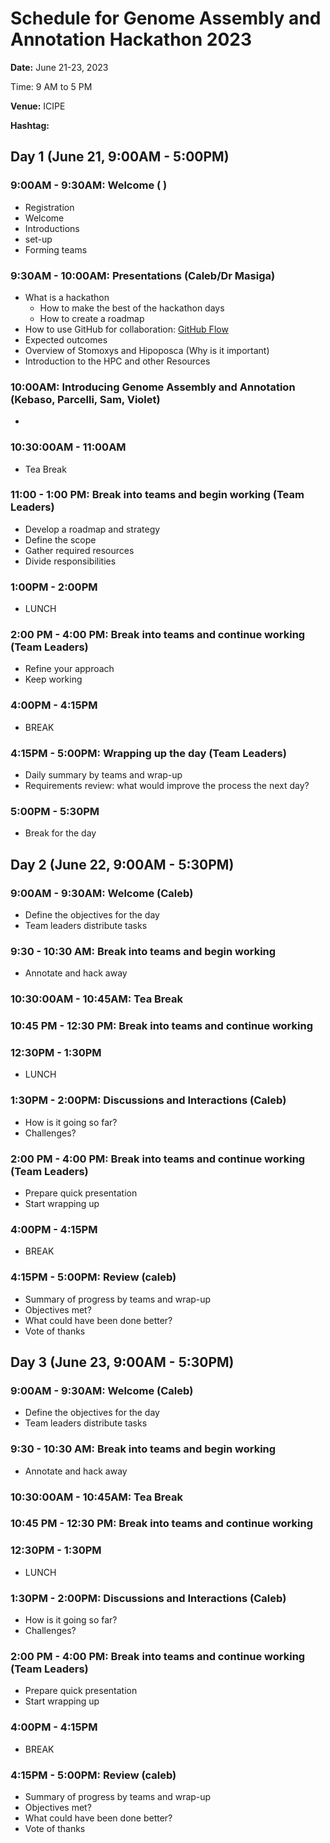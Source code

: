 # Schedule for Genome Assembly and Annotation Hackathon 2023

**Date:** June 21-23, 2023

Time: 9 AM to 5 PM

**Venue:** ICIPE

**Hashtag:** 

## Day 1 (June 21, 9:00AM - 5:00PM)

### 9:00AM - 9:30AM: Welcome ( )
* Registration
* Welcome
* Introductions
* set-up
* Forming teams

### 9:30AM - 10:00AM: Presentations (Caleb/Dr Masiga)
* What is a hackathon
  - How to make the best of the hackathon days
  - How to create a roadmap
* How to use GitHub for collaboration: [GitHub Flow](https://guides.github.com/introduction/flow/)
* Expected outcomes
* Overview of Stomoxys and Hipoposca (Why is it important)
* Introduction to the HPC and other Resources

### 10:00AM: Introducing Genome Assembly and Annotation (Kebaso, Parcelli, Sam, Violet)
* 
### 10:30:00AM - 11:00AM
* Tea Break

### 11:00 - 1:00 PM: Break into teams and begin working (Team Leaders)
* Develop a roadmap and strategy
* Define the scope
* Gather required resources
* Divide responsibilities

### 1:00PM - 2:00PM
* LUNCH

### 2:00 PM - 4:00 PM: Break into teams and continue working (Team Leaders)
* Refine your approach
* Keep working

### 4:00PM - 4:15PM
* BREAK

### 4:15PM - 5:00PM: Wrapping up the day (Team Leaders)
* Daily summary by teams and wrap-up
* Requirements review: what would improve the process the next day?

### 5:00PM - 5:30PM
* Break for the day


## Day 2 (June 22, 9:00AM - 5:30PM)
### 9:00AM - 9:30AM: Welcome (Caleb)
* Define the objectives for the day
* Team leaders distribute tasks

### 9:30 - 10:30 AM: Break into teams and begin working
* Annotate and hack away

### 10:30:00AM - 10:45AM: Tea Break

### 10:45 PM - 12:30 PM: Break into teams and continue working

### 12:30PM - 1:30PM
* LUNCH

### 1:30PM - 2:00PM: Discussions and Interactions (Caleb)
* How is it going so far?
* Challenges?

### 2:00 PM - 4:00 PM: Break into teams and continue working (Team Leaders)
* Prepare quick presentation
* Start wrapping up

### 4:00PM - 4:15PM
* BREAK

### 4:15PM - 5:00PM: Review (caleb)
* Summary of progress by teams and wrap-up
* Objectives met?
* What could have been done better?
* Vote of thanks

## Day 3 (June 23, 9:00AM - 5:30PM)
### 9:00AM - 9:30AM: Welcome (Caleb)
* Define the objectives for the day
* Team leaders distribute tasks

### 9:30 - 10:30 AM: Break into teams and begin working
* Annotate and hack away

### 10:30:00AM - 10:45AM: Tea Break

### 10:45 PM - 12:30 PM: Break into teams and continue working

### 12:30PM - 1:30PM
* LUNCH

### 1:30PM - 2:00PM: Discussions and Interactions (Caleb)
* How is it going so far?
* Challenges?

### 2:00 PM - 4:00 PM: Break into teams and continue working (Team Leaders)
* Prepare quick presentation
* Start wrapping up

### 4:00PM - 4:15PM
* BREAK

### 4:15PM - 5:00PM: Review (caleb)
* Summary of progress by teams and wrap-up
* Objectives met?
* What could have been done better?
* Vote of thanks


